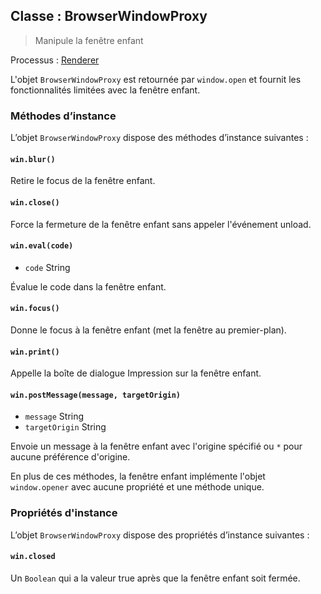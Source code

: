 ## Classe : BrowserWindowProxy

> Manipule la fenêtre enfant

Processus : [Renderer](../glossary.md#renderer-process)

L'objet `BrowserWindowProxy` est retournée par `window.open` et fournit les fonctionnalités limitées avec la fenêtre enfant.

### Méthodes d’instance

L’objet `BrowserWindowProxy` dispose des méthodes d’instance suivantes :

#### `win.blur()`

Retire le focus de la fenêtre enfant.

#### `win.close()`

Force la fermeture de la fenêtre enfant sans appeler l'événement unload.

#### `win.eval(code)`

* `code` String

Évalue le code dans la fenêtre enfant.

#### `win.focus()`

Donne le focus à la fenêtre enfant (met la fenêtre au premier-plan).

#### `win.print()`

Appelle la boîte de dialogue Impression sur la fenêtre enfant.

#### `win.postMessage(message, targetOrigin)`

* `message` String
* `targetOrigin` String

Envoie un message à la fenêtre enfant avec l'origine spécifié ou `*` pour aucune préférence d'origine.

En plus de ces méthodes, la fenêtre enfant implémente l'objet `window.opener` avec aucune propriété et une méthode unique.

### Propriétés d'instance

L’objet `BrowserWindowProxy` dispose des propriétés d’instance suivantes :

#### `win.closed`

Un `Boolean` qui a la valeur true après que la fenêtre enfant soit fermée.